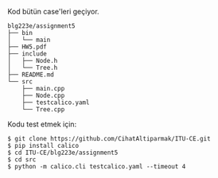 Kod bütün case'leri geçiyor. 

```
blg223e/assignment5
├── bin
│   └── main
├── HW5.pdf
├── include
│   ├── Node.h
│   └── Tree.h
├── README.md
└── src
    ├── main.cpp
    ├── Node.cpp
    ├── testcalico.yaml
    └── Tree.cpp

```

Kodu test etmek için:

```shell
$ git clone https://github.com/CihatAltiparmak/ITU-CE.git
$ pip install calico
$ cd ITU-CE/blg223e/assignment5
$ cd src
$ python -m calico.cli testcalico.yaml --timeout 4
```
